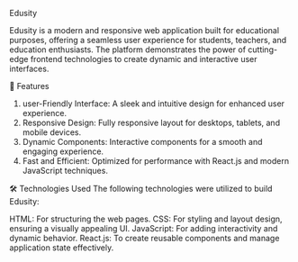 Edusity

Edusity is a modern and responsive web application built for educational purposes, offering a seamless user experience for students, teachers, and education enthusiasts. The platform demonstrates the power of cutting-edge frontend technologies to create dynamic and interactive user interfaces.

🌟 Features
1. user-Friendly Interface: A sleek and intuitive design for enhanced user experience.
2. Responsive Design: Fully responsive layout for desktops, tablets, and mobile devices.
3. Dynamic Components: Interactive components for a smooth and engaging experience.
4. Fast and Efficient: Optimized for performance with React.js and modern JavaScript techniques.

🛠️ Technologies Used
The following technologies were utilized to build Edusity:

HTML: For structuring the web pages.
CSS: For styling and layout design, ensuring a visually appealing UI.
JavaScript: For adding interactivity and dynamic behavior.
React.js: To create reusable components and manage application state effectively.
